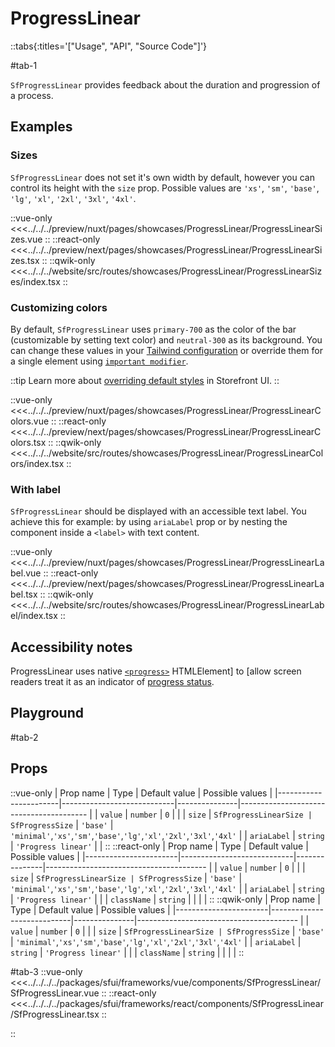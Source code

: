 # ProgressLinear

::tabs{:titles='["Usage", "API", "Source Code"]'}

#tab-1

`SfProgressLinear` provides feedback about the duration and progression of a process.

## Examples

### Sizes

`SfProgressLinear` does not set it's own width by default, however you can control its height with the `size` prop. Possible values are `'xs'`, `'sm'`, `'base'`, `'lg'`, `'xl'`, `'2xl'`, `'3xl'`, `'4xl'`.

<Showcase showcase-name="ProgressLinear/ProgressLinearSizes" style="min-height:300px">

::vue-only
<<<../../../preview/nuxt/pages/showcases/ProgressLinear/ProgressLinearSizes.vue
::
::react-only
<<<../../../preview/next/pages/showcases/ProgressLinear/ProgressLinearSizes.tsx
::
::qwik-only
<<<../../../website/src/routes/showcases/ProgressLinear/ProgressLinearSizes/index.tsx
::

</Showcase>

### Customizing colors

By default, `SfProgressLinear` uses `primary-700` as the color of the bar (customizable by setting text color) and `neutral-300` as its background. You can change these values in your [Tailwind configuration](https://tailwindcss.com/docs/configuration#theme) or override them for a single element using [`important modifier`](https://tailwindcss.com/docs/configuration#important-modifier).

::tip
Learn more about [overriding default styles](/customization/overriding-default-styles) in Storefront UI.
::

<Showcase showcase-name="ProgressLinear/ProgressLinearColors">

::vue-only
<<<../../../preview/nuxt/pages/showcases/ProgressLinear/ProgressLinearColors.vue
::
::react-only
<<<../../../preview/next/pages/showcases/ProgressLinear/ProgressLinearColors.tsx
::
::qwik-only
<<<../../../website/src/routes/showcases/ProgressLinear/ProgressLinearColors/index.tsx
::

</Showcase>

### With label

`SfProgressLinear` should be displayed with an accessible text label. You achieve this for example: by using `ariaLabel` prop or by nesting the component inside a `<label>` with text content.

<Showcase showcase-name="ProgressLinear/ProgressLinearLabel">

::vue-only
<<<../../../preview/nuxt/pages/showcases/ProgressLinear/ProgressLinearLabel.vue
::
::react-only
<<<../../../preview/next/pages/showcases/ProgressLinear/ProgressLinearLabel.tsx
::
::qwik-only
<<<../../../website/src/routes/showcases/ProgressLinear/ProgressLinearLabel/index.tsx
::

</Showcase>

## Accessibility notes

ProgressLinear uses native [`<progress>`](https://developer.mozilla.org/en-US/docs/Web/HTML/Element/progress) HTMLElement] to [allow screen readers treat it as an indicator of [progress status](https://developer.mozilla.org/en-US/docs/Web/Accessibility/ARIA/Roles/progressbar_role).

## Playground

<Generate />

#tab-2

## Props

::vue-only
| Prop name | Type | Default value | Possible values |
|-----------------------|----------------------------|---------------|---------------------------------------- |
| `value` | `number` | `0` | |
| `size` | `SfProgressLinearSize | SfProgressSize` | `'base'` | `'minimal'`,`'xs'`,`'sm'`,`'base'`,`'lg'`,`'xl'`,`'2xl'`,`'3xl'`,`'4xl'` |
| `ariaLabel` | `string` | `'Progress linear'` | |
::
::react-only
| Prop name | Type | Default value | Possible values |
|-----------------------|----------------------------|---------------|---------------------------------------- |
| `value` | `number` | `0` | |
| `size` | `SfProgressLinearSize | SfProgressSize` | `'base'` | `'minimal'`,`'xs'`,`'sm'`,`'base'`,`'lg'`,`'xl'`,`'2xl'`,`'3xl'`,`'4xl'` |
| `ariaLabel` | `string` | `'Progress linear'` | |
| `className` | `string` | | | |
::
::qwik-only
| Prop name | Type | Default value | Possible values |
|-----------------------|----------------------------|---------------|---------------------------------------- |
| `value` | `number` | `0` | |
| `size` | `SfProgressLinearSize | SfProgressSize` | `'base'` | `'minimal'`,`'xs'`,`'sm'`,`'base'`,`'lg'`,`'xl'`,`'2xl'`,`'3xl'`,`'4xl'` |
| `ariaLabel` | `string` | `'Progress linear'` | |
| `className` | `string` | | | |
::

#tab-3
::vue-only
<<<../../../../packages/sfui/frameworks/vue/components/SfProgressLinear/SfProgressLinear.vue
::
::react-only
<<<../../../../packages/sfui/frameworks/react/components/SfProgressLinear/SfProgressLinear.tsx
::

::
